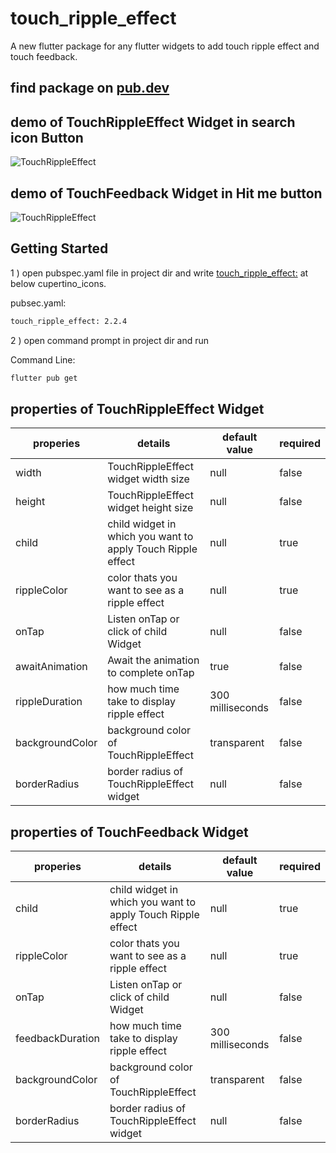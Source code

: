 # touch_ripple_effect

A new flutter package for any flutter widgets to add touch ripple effect and touch feedback.

## find package on [pub.dev](https://pub.dev/packages?q=touch_ripple_effect)

## demo of TouchRippleEffect Widget in search icon Button

![TouchRippleEffect](./screenshots/touch_ripple_effect.gif)

## demo of TouchFeedback Widget in Hit me button

![TouchRippleEffect](./screenshots/touch_feedback.gif)

## Getting Started

1 ) open pubspec.yaml file in project dir and write [touch_ripple_effect:](https://github.com/Adityapanther/flutter-touch-ripple-effect) at below cupertino_icons.

pubsec.yaml:

```bash
touch_ripple_effect: 2.2.4
```

2 ) open command prompt in project dir and run

Command Line:

```bash
flutter pub get
```

## properties of TouchRippleEffect Widget

properies | details| default value|required|
---|---|---|---
width| TouchRippleEffect widget width size| null| false
height| TouchRippleEffect widget height size| null| false
child| child widget in which you want to apply Touch Ripple effect| null| true
rippleColor| color thats you want to see as a ripple effect| null | true
onTap| Listen onTap or click of child Widget| null| false
awaitAnimation| Await the animation to complete onTap| true| false
rippleDuration| how much time take to display ripple effect| 300 milliseconds| false
backgroundColor| background color of TouchRippleEffect| transparent| false
borderRadius|border radius of TouchRippleEffect widget| null| false

## properties of TouchFeedback Widget

properies | details| default value|required|
---|---|---|---
child| child widget in which you want to apply Touch Ripple effect| null| true
rippleColor| color thats you want to see as a ripple effect| null | true
onTap| Listen onTap or click of child Widget| null| false
feedbackDuration| how much time take to display ripple effect| 300 milliseconds| false
backgroundColor| background color of TouchRippleEffect| transparent| false
borderRadius|border radius of TouchRippleEffect widget| null| false
